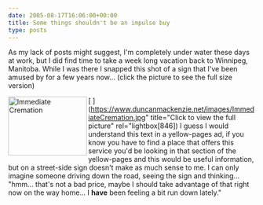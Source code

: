 ```yaml
---
date: 2005-08-17T16:06:00+00:00
title: Some things shouldn't be an impulse buy
type: posts
---
```

As my lack of posts might suggest, I'm completely under water these days at work, but I did find time to take a week long vacation back to Winnipeg, Manitoba. While I was there I snapped this shot of a sign that I've been amused by for a few years now... (click the picture to see the full size version)

[ <img src="http://www.duncanmackenzie.net/images/ImmediateCremation.jpg" align="left" height="120" width="160" title="Immediate Cremation" border="0" /> ](https://www.duncanmackenzie.net/images/ImmediateCremation.jpg" title="Click to view the full picture" rel="lightbox[846]) I guess I would understand this text in a yellow-pages ad, if you know you have to find a place that offers this service you'd be looking in that section of the yellow-pages and this would be useful information, but on a street-side sign doesn't make as much sense to me. I can only imagine someone driving down the road, seeing the sign and thinking... "hmm... that's not a bad price, maybe I should take advantage of that right now on the way home... I **have** been feeling a bit run down lately."
